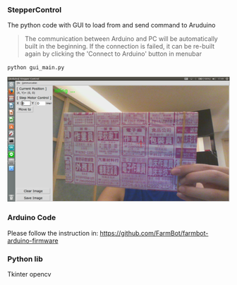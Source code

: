### StepperControl
The python code with GUI to load  from and send command to Aruduino
> The communication between Arduino and PC will be automatically built in the beginning. If the connection is failed, it can be re-built again by clicking the 'Connect to Arduino' button in menubar
```command line: 
python gui_main.py
```
![GUI of gui_main.py](./GUI_1.png)
### Arduino Code
Please follow the instruction in: 
    https://github.com/FarmBot/farmbot-arduino-firmware 

### Python lib
Tkinter
opencv



